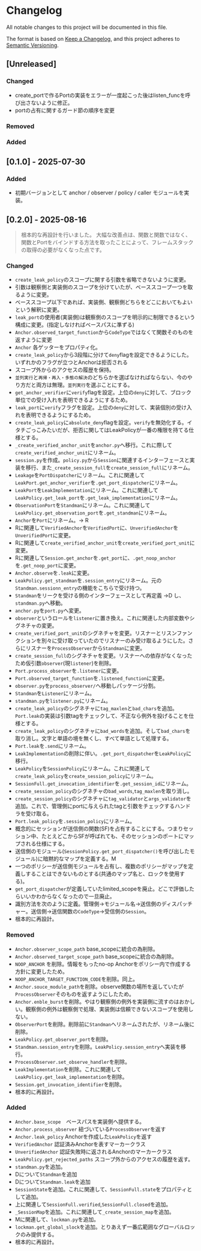 
# Changelog

All notable changes to this project will be documented in this file.

The format is based on [Keep a Changelog](https://keepachangelog.com/en/1.0.0/),
and this project adheres to [Semantic Versioning](https://semver.org/spec/v2.0.0.html).

<!-- Template for reference -->
<!--
### Added
- 新機能や追加された API

### Changed
- 既存の動作・インターフェースの変更（非互換含む）

### Deprecated
- 廃止予定になった機能や API

### Removed
- 完全に削除された機能やコード

### Fixed
- バグ修正や明示的な不具合対応

### Security
- セキュリティ向上や脆弱性修正
-->

## [Unreleased]

### Changed
- create_portで作るPortの実装をエラーが一度起こった後はlisten_funcを呼び出さないように修正。
- portの占有に関するガード節の順序を変更

### Removed

### Added


## [0.1.0] - 2025-07-30

### Added
- 初期バージョンとして anchor / observer / policy / caller モジュールを実装。


## [0.2.0] - 2025-08-16

> 根本的な再設計を行いました。
> 大幅な改善点は、関数と関数ではなく、関数とPortをバインドする方法を取ったことによって、フレームスタックの取得の必要がなくなった点です。

### Changed
- `create_leak_policy`のスコープに関する引数を省略できないように変更。
- 引数は観察側と実装側のスコープを分けていたが、ベーススコープ一つを取るように変更。
- ベーススコープ以下であれば、実装側、観察側どちらをどこにおいてもよいという解釈に変更。
- `leak_port`の使用者(実装側)は観察側のスコープを明示的に制限できるという構成に変更。(指定しなければベースパスに準ずる)
- `Anchor.observed_target_function`から`CodeType`ではなくて関数そのものを返すように変更
- `Anchor` 各ゲッターをプロパティ化。
- `create_leak_policy`から3段階に分けて`deny`flagを設定できるようにした。いずれかのフラグが立つとAnchorは拒否される
- スコープ外からのアクセスの履歴を保持。
- `並列実行`と`再帰・再入・多態の解決`のどちらかを選ばなければならない、今のやり方だと両方は無理。`並列実行`を選ぶことにする。
- `get_anchor_verifier`に`verify`flagを設定。上位の`deny`に対して、ブロック単位での受け入れを表明できるようにするため。
- `leak_port`に`verify`フラグを設定。上位の`deny`に対して、実装個別の受け入れを表明できるようにするため。
- `create_leak_policy`に`absolute_deny`flagを設定。`verify`を無効化する。イタチごっこみたいだが、拒否に関してはLeakPolicyが一番の権限を持てる仕様とする。
- `_create_verified_anchor_unit`を`anchor.py`へ移行。これに際して`create_verified_anchor_unit`にリネーム。
- `session.py`を作成。`policy.py`から`Session`に関連するインターフェースと実装を移行、また`_create_session_full`を`create_session_full`にリネーム。
- `Leakage`を`PortDispatcher`にリネーム。これに関連して`LeakPort.get_anchor_verifier`を`.get_port_dispatcher`にリネーム。
- `LeakPort`を`LeakImplementation`にリネーム。これに関連して`LeakPolicy.get_leak_port`を`.get_leak_implementation`にリネーム。
- `ObservationPort`を`Standman`にリネーム。これに関連して`LeakPolicy.get_observation_port`を`.get_standman`にリネーム。
- `Anchor`を`Port`にリネーム。-> R
- Rに関連して`VerifiedAnchor`を`VerifiedPort`に、`UnverifiedAnchor`を`UnverifiedPort`に変更。
- Rに関連して`create_verified_anchor_unit`を`create_verified_port_unit`に変更。
- Rに関連して`Session.get_anchor`を`.get_port`に、`.get_noop_anchor`を`.get_noop_port`に変更。
- `Anchor.observe`を`.leak`に変更。
- `LeakPolicy.get_standman`を`.session_entry`にリネーム。元の`Standman.sessionn_entry`の機能をこちらで受け持つ。
- `Standman`をリークを受ける側のインターフェースとして再定義 ->D し、`standman.py`へ移動。
- `anchor.py`を`port.py`へ変更。
- `observer`というロールを`listener`に置き換え。これに関連した内部変数やシグネチャの変更。
- `create_verified_port_unit`のシグネチャを変更。リスナーとリスンファンクションを別々に受け取っていたのでリスナーのみ受け取るようにした。さらにリスナーを`ProcessObserver`から`Standman`に変更。
- `create_session_full`のシグネチャを変更。リスナーへの依存がなくなったため仮引数`observer`(現`listener`)を削除。
- `Port.process_observer`を`.listener`に変更。
- `Port.observed_target_function`を`.listened_function`に変更。
- `observer.py`を`process_observer/`へ移動しパッケージ分割。
- `Standman`を`Listener`にリネーム。
- `standman.py`を`listener.py`にリネーム。
- `create_leak_policy`のシグネチャに`tag_maxlen`と`bad_chars`を追加。`Port.leak`の実装は引数tagをチェックして、不正なら例外を投げることを仕様とする。
- `create_leak_policy`のシグネチャに`bad_words`を追加。そして`bad_chars`を取り消し。文字と単語の境を無くし、すべて単語として処理する。
- `Port.leak`を`.send`にリネーム。
- `LeakImplementation`の削除に伴い。`.get_port_dispatcher`を`LeakPolicy`に移行。
- `LeakPolicy`を`SessionPolicy`にリネーム。これに関連して`create_leak_policy`を`create_session_policy`にリネーム。
- `SessionFull.get_invocation_identifier`を`.get_session_id`にリネーム。
- `create_session_policy`のシグネチャの`bad_words`,`tag_maxlen`を取り消し。
- `create_session_policy`のシグネチャに`tag_validator`と`args_validator`を追加。これで、管理側にportに与えられたtagと引数をチェックするハンドラを受け取る。
- `Port.leak_policy`を`.session_policy`にリネーム。
- 概念的にセッションが送信側の関数(SF)を占有することにする。つまりセッション中、たとえどこからSFが呼ばれても、そのセッションのポートにマップされる仕様にする。
- 送信側のモジュール(`SessionPolicy.get_port_dispatcher()`を呼び出したモジュール)に暗黙的なマップを定義する。M
- 一つのポリシーが送信側モジュールを占有し、複数のポリシーがマップを定義しすることはできないものとする(共通のマップ名と、ロックを使用する)。
- `get_port_dispatcher`が定義していたlimited_scopeを廃止。どこで評価したらいいかわからなくなったので一旦廃止。
- 識別方法を次のように定義。管理側->モジュール名->送信側のディスパッチャー。送信側->送信関数の`CodeType`->受信側の`Session`。
- 根本的に再設計。



### Removed
- `Anchor.observer_scope_path` base_scopeに統合の為削除。
- `Anchor.observed_target_scope_path` base_scopeに統合の為削除。
- `NOOP_ANCHOR` を削除。情報をもったno-op Anchorをポリシー内で作成する方針に変更したため。
- `NOOP_ANCHOR_TARGET_FUNCTION_CODE`を削除。同上。
- `Anchor.souce_module_path`を削除。observe関数の場所を返していたが`ProcessObserver`そのものを返すようにしたため。
- `Anchor.enble_burst`を削除。やはり観察側の例外を実装側に流すのはおかしい。観察側の例外は観察側で処理、実装側は信頼できないスコープを使用しない。
- `ObserverPort`を削除。削除前に`Standman`へリネームされたが、リネーム後に削除。
- `LeakPolicy.get_observer_port`を削除。
- `Standman.session_entry`を削除。`LeakPolicy.session_entry`へ実装を移行。
- `ProcessObserver.set_observe_handler`を削除。
- `LeakImplementation`を削除。これに関連して`LeakPolicy.get_leak_implementation`を削除。
- `Session.get_invocation_identifier`を削除。
- 根本的に再設計。

### Added
- `Anchor.base_scope`　ベースパスを実装側へ提供する。
- `Anchor.process_observer` 紐づいている`ProcessObserver`を返す
- `Anchor.leak_policy` Anchorを作成した`LeakPolicy`を返す
- `VerifiedAnchor` 認証済みAnchorを表すマーカークラス
- `UnverifiedAnchor` 認証失敗時に返されるAnchorのマーカークラス
- `LeakPolicy.get_rejected_paths` スコープ外からのアクセスの履歴を返す。
- `standman.py`を追加。
- Dについて`Standman`を追加
- Dについて`Standman.leak`を追加
- `SessionState`を追加。これに関連して、`SessionFull.state`をプロパティとして追加。
- 上に関連して`SessionFull.verified`,`SessionFull.closed`を追加。
- `_SessionMap`を追加。これに関連して`_create_session_map`を追加。
- Mに関連して、`lockman.py`を追加。
- `lockman.get_global_slock`を追加。とりあえず一番広範囲なグローバルロックのみ提供する。
- 根本的に再設計。
